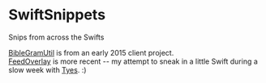 # SwiftSnippets
Snips from across the Swifts

[BibleGramUtil](https://github.com/weien/SwiftSnippets/blob/master/BibleGramUtil.swift) is from an early 2015 client project.  
[FeedOverlay](https://github.com/weien/SwiftSnippets/blob/master/FeedOverlay.swift) is more recent -- my attempt to sneak in a little Swift during a slow week with [Tyes](http://tyesapp.com/). :)
